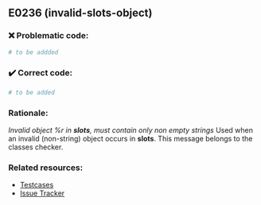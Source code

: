 ## E0236 (invalid-slots-object)

### :x: Problematic code:

```python
# to be addded
```

### :heavy_check_mark: Correct code:

```python
# to be added
```

### Rationale:

 *Invalid object %r in __slots__, must contain only non empty strings*
  Used when an invalid (non-string) object occurs in __slots__. This message
  belongs to the classes checker.



### Related resources:

- [Testcases](#)
- [Issue Tracker](https://github.com/PyCQA/pylint/issues?q=is%3Aissue+%22invalid-slots-object%22+OR+%22E0236%22)
